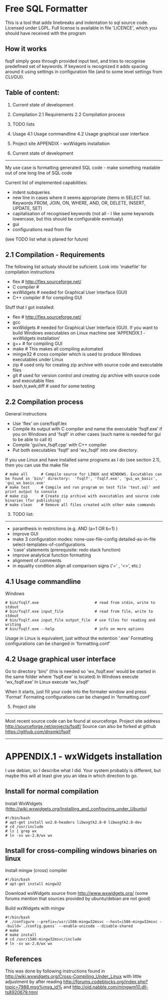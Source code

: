 Free SQL Formatter
====

This is a tool that adds linebreaks and indentation to sql source code.
Licensed under LGPL.  Full license is available in file 'LICENCE', which you should have received with the program


How it works
----
fsqlf simply goes through provided input text, and tries to recognise predefined set of keywords.  If keyword is recognized it adds spacing around it using settings in configuration file (and to some level settings from CLI/GUI). 


Table of content:
----

1.  Current state of development
2.  Compilation
2.1  Requirements
2.2  Compilation process
3.  TODO lists
4.  Usage
4.1  Usage commandline
4.2  Usage graphical user interface
5.  Project site
APPENDIX - wxWidgets installation



1.  Current state of development
----
My use case is formatting generated SQL code - make something readable out of one long line of SQL code

Current list of implemented capabilities:

-  indent subqueries
-  new line in cases where it seems appropriate (items in SELECT list. Keywords FROM, JOIN, ON, WHERE, AND, OR, DELETE, INSERT, UPDATE, SET)
-  capitalisation of recognised keywords (not all - I like some keywrods lowercase, but this should be configurable eventualy)
-  gui
-  configurations read from file

(see TODO list what is planed for future)



2.1  Compilation - Requirements
----

The following list actualy should be suficient. Look into 'makefile' for compilation instructions

- flex         # http://flex.sourceforge.net/
- C compiler   #
- wxWidgets    # needed for Graphical User Interface (GUI)
- C++ compiler # for compiling GUI


Stuff that I got installed:

- flex      # http://flex.sourceforge.net/
- gcc
- wxWidgets # needed for Graphical User Interface (GUI). If you want to build Windows executables on Linux machine see 'APPENDIX.1 - wxWidgets installation'
- g++       # for compiling GUI
- make      # This makes all compiling automated
- mingw32   # cross compiler which is used to produce Windows executables under Linux
- zip       # used only for creating zip archive with source code and executable files
- git       # used for version control and creating zip archive with source code and executable files
- bash,tr,awk,diff # used for some testing


2.2 Compilation process
----
General instructions

- Use 'flex' on core/fsqlf.lex
- Compile its output with C compiler and name the executable 'fsqlf.exe' if you on Windows and 'fsqlf' in other cases (such name is needed for gui to be able to call it)
- Compile 'gui/wx_fsqlf.cpp' with C++ compiler
- Put both executables 'fsqlf' and 'wx_fsqlf' into one directory.

If you use Linux and have installed same programs as I do (see section 2.1), then you can use the make file

    # make all      # Compile source for LINUX and WINDOWS. Excutables can be found in 'bin/' directory:  'fsqlf', 'fsqlf.exe', 'gui_wx_basic', 'gui_wx_basic.exe'
    # make test     # Compile and run program on test file 'test.sql' and print output to console
    # make zip      # Create zip archive with executables and source code binaries (for publishing)
    # make clean    # Remove all files created with other make commands


3. TODO list:
----

- paranthesis in restrictions (e.g. AND (a=1 OR b=1) )
- improve GUI
- make 3 configuration modes:
	none-use-file-config
	detailed-as-in-file
	select-templates-of-configurations
- 'case' statements (prerequisite: redo stack function)
- improve analytical function formatting
- alignment of comments
- in equality condition align all comparison signs ('=' , '<>', etc.)


4.1 Usage commandline
----
Windows

    # bin/fsqlf.exe                         # read from stdin, write to stdout
    # bin/fsqlf.exe input_file              # read from file, write to stdout
    # bin/fsqlf.exe input_file output_file  # use files for reading and writing
    # bin/fsqlf.exe --help                  # info on more options 

Usage in Linux is equivalent, just without the extention '.exe'
Formatting configurations can be changed in 'formatting.conf'


4.2 Usage graphical user interface
----
Go to directory 'bin/' (this is needed so 'wx_fsqlf.exe' would be started in the same folder where 'fsqlf.exe' is located)
In Windows execute 'wx_fsqlf.exe'
In Linux execute 'wx_fsqlf'

When it starts, just fill your code into the formater window and press 'Format'
Formating configurations can be changed in 'formatting.conf'



5. Project site
----
Most recent source code can be found at sourceforge.
Project site address http://sourceforge.net/projects/fsqlf/
Source can also be forked at github https://github.com/dnsmkl/fsqlf



* * *


APPENDIX.1 - wxWidgets installation
====

I use debian, so I describe what I did. Your system probably is different, but maybe this will at least give you an idea in which direction to go.

Install for normal compilation
----
Install WxWidgets
(http://wiki.wxwidgets.org/Installing_and_configuring_under_Ubuntu)

    #!/bin/bash
    # apt-get install wx2.8-headers libwxgtk2.8-0 libwxgtk2.8-dev
    # cd /usr/include
    # ls | grep wx
    # ln -sv wx-2.8/wx wx

Install for cross-compiling windows binaries on linux
----
Install mingw (cross) compiler

    #!/bin/bash
    # apt-get install mingw32

Download wxWidgets source from http://www.wxwidgets.org/
(some forums mention that sources provided by ubuntu/debian are not good)

Build wxWidgets with mingw

    #!/bin/bash
    # ./configure --prefix=/usr/i586-mingw32msvc --host=i586-mingw32msvc --build=`./config.guess` --enable-unicode --disable-shared
    # make
    # make install
    # cd /usr/i586-mingw32msvc/include
    # ln -sv wx-2.8/wx wx

References
----
This was done by following instructions found in  http://wiki.wxwidgets.org/Cross-Compiling_Under_Linux
with little adjustment by after reading  http://forums.codeblocks.org/index.php?topic=7988.msg%msg_id%
and  http://old.nabble.com/mingwm10.dll-ts8920679.html


